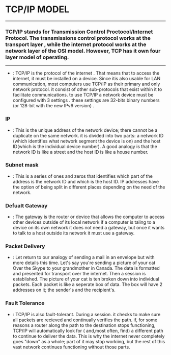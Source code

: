# TCP/IP MODEL

---

### TCP/IP stands for Transmission Control Proctocol/Internet Protocol. The transmissions control protocol works at the transport layer , while the internet protocol works at the network layer of the OSI model. However, TCP has it own four layer model of operating.


---

* : TCP/IP is the protocol of the internet . That means that to access the internet, it must be installed on a device. Since itis also usable for LAN communication, most computers use TCP/IP as their primary and only network protocol. it consist of other sub-protocols that exist within it to facilitate communications. to use TCP/IP a network device must be configured with 3 settings . these settings are 32-bits binary numbers (or 128-bit with the new IPv6 version) .

### IP

* : This is the unique address of the network device; there cannot be a duplicate on the same network. it is divided into two parts: a network ID (which identifies what network segment the device is on) and the host ID(which is the individual device number). A good analogy is that  the network ID is like a street and the host ID is like a house number.

### Subnet mask

* : This is a series of ones and zeros that identifies which part of the address is the network ID and which is the host ID. IP addresses have the option of being split in different places depending on the need of the network.

### Defualt Gateway

* : The gateway is the router or device that allows the computer to access other devices outside of its local network if a computer is taling to a device on its own network it does not need a gateway, but once it wants to talk to a host outside its network it must use a gateway.


### Packet Delivery
* : Let return to our analogy of sending a mail in an envelope but with more details this time. Let's say you're sending a picture of your cat Over the Skype to your grandmother in Canada. The data is formatted and presented for transport over the internet. Then a session is established. The picture of your cat is ten broken down into individual packets. Each packet is like a seperate box of data. The box will have 2 addresses on it; the sender's and the recipient's.


### Fault Tolerance

* : TCP/IP is also fault-tolerant. During a session. it checks to make sure all packets are recieved and continually verifies the path. if, for some reasons a router along the path to the destination stops functioning, TCP/IP will automatically look for ( and,most often, find) a different path to continue to deliver the data. This is why the internet never completely goes "down" as a whole; part of it may stop workiing, but the rest of this vast network continues functioning without those parts. 